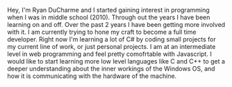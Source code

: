 Hey, I'm Ryan DuCharme and I started gaining interest in programming when I was in middle school (2010). Through out the years I have been learning on and off.
Over the past 2 years I have been getting more involved with it. I am currently trying to hone my craft to become a full time developer. 
Right now I'm learning a lot of C# by coding small projects for my current line of work, or just personal projects. I am at an intermediate level in web programming
and feel pretty comofrtable with Javascript. 
I would like to start learning more low level languages like C and C++ to get a deeper understanding about the inner workings of the Windows OS, and how it is communicating
with the hardware of the machine.

